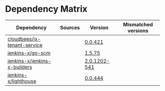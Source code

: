 # Dependency Matrix

Dependency | Sources | Version | Mismatched versions
---------- | ------- | ------- | -------------------
[cloudbees/jx-tenant-service](https://github.com/cloudbees/jx-tenant-service) |  | [0.0.421](https://github.com/cloudbees/jx-tenant-service/releases/tag/v0.0.421) | 
[jenkins-x/go-scm](https://github.com/jenkins-x/go-scm) |  | [1.5.75]() | 
[jenkins-x/jenkins-x-builders](https://github.com/jenkins-x/jenkins-x-builders) |  | [2.0.1202-541]() | 
[jenkins-x/lighthouse](https://github.com/jenkins-x/lighthouse) |  | [0.0.444]() | 
